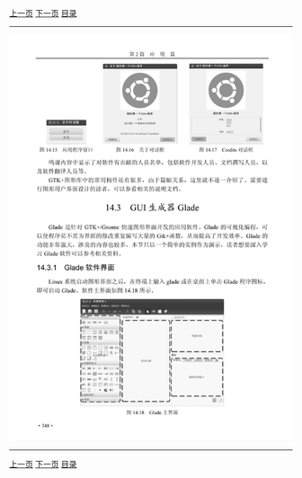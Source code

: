 [上一页](359.md) [下一页](361.md) [目录](../README.md)

***

![360](../images/360.png)

***

[上一页](359.md) [下一页](361.md) [目录](../README.md)